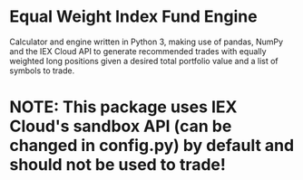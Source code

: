 # Equal Weight Index Fund Engine

Calculator and engine written in Python 3, making use of pandas, NumPy and the IEX Cloud API to generate recommended trades with equally weighted long positions given a desired total portfolio value and a list of symbols to trade.

# NOTE: This package uses IEX Cloud's sandbox API (can be changed in config.py) by default and should not be used to trade!